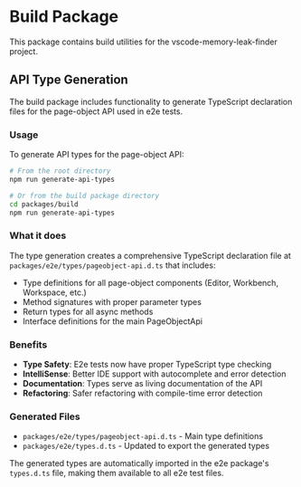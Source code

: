 # Build Package

This package contains build utilities for the vscode-memory-leak-finder project.

## API Type Generation

The build package includes functionality to generate TypeScript declaration files for the page-object API used in e2e tests.

### Usage

To generate API types for the page-object API:

```bash
# From the root directory
npm run generate-api-types

# Or from the build package directory
cd packages/build
npm run generate-api-types
```

### What it does

The type generation creates a comprehensive TypeScript declaration file at `packages/e2e/types/pageobject-api.d.ts` that includes:

- Type definitions for all page-object components (Editor, Workbench, Workspace, etc.)
- Method signatures with proper parameter types
- Return types for all async methods
- Interface definitions for the main PageObjectApi

### Benefits

- **Type Safety**: E2e tests now have proper TypeScript type checking
- **IntelliSense**: Better IDE support with autocomplete and error detection
- **Documentation**: Types serve as living documentation of the API
- **Refactoring**: Safer refactoring with compile-time error detection

### Generated Files

- `packages/e2e/types/pageobject-api.d.ts` - Main type definitions
- `packages/e2e/types.d.ts` - Updated to export the generated types

The generated types are automatically imported in the e2e package's `types.d.ts` file, making them available to all e2e test files.
